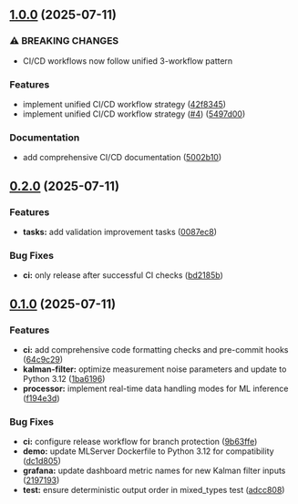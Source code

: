 ## [1.0.0](https://github.com/pteradigm/opentelemetry-inference/compare/v0.2.0...v1.0.0) (2025-07-11)


### ⚠ BREAKING CHANGES

* CI/CD workflows now follow unified 3-workflow pattern

### Features

* implement unified CI/CD workflow strategy ([42f8345](https://github.com/pteradigm/opentelemetry-inference/commit/42f8345714d13159ac4b9b89b681ff32e4c982f4))
* implement unified CI/CD workflow strategy ([#4](https://github.com/pteradigm/opentelemetry-inference/issues/4)) ([5497d00](https://github.com/pteradigm/opentelemetry-inference/commit/5497d0031b290cacd741e4c0cb2122514b844ada))


### Documentation

* add comprehensive CI/CD documentation ([5002b10](https://github.com/pteradigm/opentelemetry-inference/commit/5002b10bc7ae13f5bbd9276d9d737560dae1fee2))

## [0.2.0](https://github.com/pteradigm/opentelemetry-inference/compare/v0.1.0...v0.2.0) (2025-07-11)


### Features

* **tasks:** add validation improvement tasks ([0087ec8](https://github.com/pteradigm/opentelemetry-inference/commit/0087ec82e53910541be3c6ca171e9d21eac67c19))


### Bug Fixes

* **ci:** only release after successful CI checks ([bd2185b](https://github.com/pteradigm/opentelemetry-inference/commit/bd2185bb619642d1e6d969c1d00afdd56b5fee4c))

## [0.1.0](https://github.com/pteradigm/opentelemetry-inference/compare/v0.0.1...v0.1.0) (2025-07-11)


### Features

* **ci:** add comprehensive code formatting checks and pre-commit hooks ([64c9c29](https://github.com/pteradigm/opentelemetry-inference/commit/64c9c2934ccb7fef6ed78df6836078983421151d))
* **kalman-filter:** optimize measurement noise parameters and update to Python 3.12 ([1ba6196](https://github.com/pteradigm/opentelemetry-inference/commit/1ba619697e83d33242f0b462922222019afa31b2))
* **processor:** implement real-time data handling modes for ML inference ([f194e3d](https://github.com/pteradigm/opentelemetry-inference/commit/f194e3d40bf1be9a3ee487ff986efdf1b6aa6ad4))


### Bug Fixes

* **ci:** configure release workflow for branch protection ([9b63ffe](https://github.com/pteradigm/opentelemetry-inference/commit/9b63ffeb2160d79bb33f5586489377be0ad9e3ef))
* **demo:** update MLServer Dockerfile to Python 3.12 for compatibility ([dc1d805](https://github.com/pteradigm/opentelemetry-inference/commit/dc1d805aa76e0dc5380141e9f532546862ad2728))
* **grafana:** update dashboard metric names for new Kalman filter inputs ([2197193](https://github.com/pteradigm/opentelemetry-inference/commit/2197193d7491eaf9cbb803f6213d2f2792ac0283))
* **test:** ensure deterministic output order in mixed_types test ([adcc808](https://github.com/pteradigm/opentelemetry-inference/commit/adcc8088babaaeb0b7f77b63595e5b7d8904e8ae))
